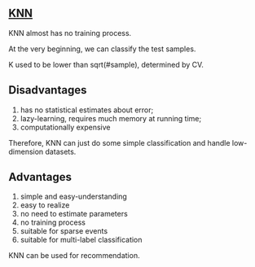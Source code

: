 ## [KNN](http://blog.csdn.net/jmydream/article/details/8644004)

KNN almost has no training process.

At the very beginning, we can classify the test samples. 

K used to be lower than sqrt(#sample), determined by CV.



## Disadvantages

1. has no statistical estimates about error; 
2. lazy-learning, requires much memory at running time;
3. computationally expensive

Therefore, KNN can just do some simple classification and handle low-dimension datasets.



## Advantages

1. simple and easy-understanding
2. easy to realize
3. no need to estimate parameters
4. no training process
5. suitable for sparse events
6. suitable for multi-label classification

KNN can be used for recommendation.

